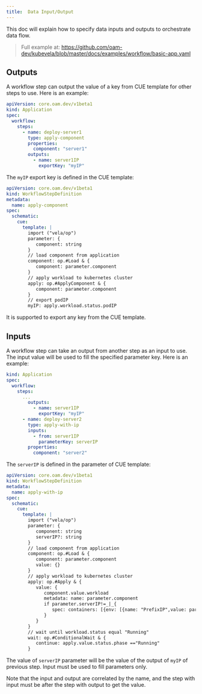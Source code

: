 ```yaml
---
title:  Data Input/Output
---
```


This doc will explain how to specify data inputs and outputs to orchestrate data flow.

> Full example at: https://github.com/oam-dev/kubevela/blob/master/docs/examples/workflow/basic-app.yaml

## Outputs

A workflow step can output the value of a key from CUE template for other steps to use.
Here is an example:

```yaml
apiVersion: core.oam.dev/v1beta1
kind: Application
spec:
  workflow:
    steps:
      - name: deploy-server1
        type: apply-component
        properties:
          component: "server1"
        outputs:
          - name: server1IP
            exportKey: "myIP"
```

The `myIP` export key is defined in the CUE template:

```yaml
apiVersion: core.oam.dev/v1beta1
kind: WorkflowStepDefinition
metadata:
  name: apply-component
spec:
  schematic:
    cue:
      template: |
        import ("vela/op")
        parameter: {
           component: string
        }
        // load component from application
        component: op.#Load & {
           component: parameter.component
        }
        // apply workload to kubernetes cluster
        apply: op.#ApplyComponent & {
           component: parameter.component
        }
        // export podIP
        myIP: apply.workload.status.podIP
```

It is supported to export any key from the CUE template.

## Inputs

A workflow step can take an output from another step as an input to use.
The input value will be used to fill the specified parameter key.
Here is an example:

```yaml
kind: Application
spec:
  workflow:
    steps:
      ...
        outputs:
          - name: server1IP
            exportKey: "myIP"
      - name: deploy-server2
        type: apply-with-ip
        inputs:
          - from: server1IP
            parameterKey: serverIP
        properties:
          component: "server2"
```

The `serverIP` is defined in the parameter of CUE template:

```yaml
apiVersion: core.oam.dev/v1beta1
kind: WorkflowStepDefinition
metadata:
  name: apply-with-ip
spec:
  schematic:
    cue:
      template: |
        import ("vela/op")
        parameter: {
           component: string
           serverIP?: string
        }
        // load component from application
        component: op.#Load & {
           component: parameter.component
           value: {}
        }
        // apply workload to kubernetes cluster
        apply: op.#Apply & {
           value: {
              component.value.workload
              metadata: name: parameter.component
              if parameter.serverIP!=_|_{
                 spec: containers: [{env: [{name: "PrefixIP",value: parameter.serverIP}]}]
              }
           }
        }
        // wait until workload.status equal "Running"
        wait: op.#ConditionalWait & {
           continue: apply.value.status.phase =="Running"
        }
```

The value of `serverIP` parameter will be the value of the output of `myIP` of previous step.
Input must be used to fill parameters only.

Note that the input and output are correlated by the name, and the step with input must be after the step with output to get the value.
